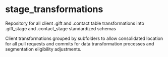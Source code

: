 # stage_transformations
Repository for all client .gift and .contact table transformations into .gift_stage and .contact_stage standardized schemas

Client transformations grouped by subfolders to allow consolidated location for all pull requests and commits for data transformation processes and segmentation eligibility adjustments. 
